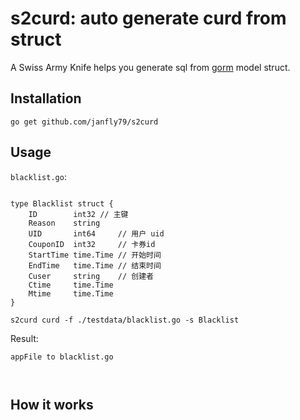 # s2curd: auto generate curd from  struct


A Swiss Army Knife helps you generate sql from [gorm](https://github.com/jinzhu/gorm) model struct.


## Installation

```
go get github.com/janfly79/s2curd

```

## Usage

`blacklist.go`:

```

type Blacklist struct {
	ID        int32 // 主键
	Reason    string
	UID       int64     // 用户 uid
	CouponID  int32     // 卡券id
	StartTime time.Time // 开始时间
	EndTime   time.Time // 结束时间
	Cuser     string    // 创建者
	Ctime     time.Time
	Mtime     time.Time
}
```

```
s2curd curd -f ./testdata/blacklist.go -s Blacklist 
```

Result:

```
appFile to blacklist.go



```


## How it works



